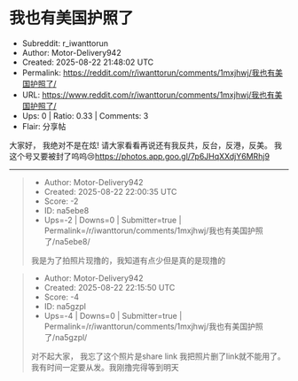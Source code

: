 # 我也有美国护照了

- Subreddit: r_iwanttorun
- Author: Motor-Delivery942
- Created: 2025-08-22 21:48:02 UTC
- Permalink: https://reddit.com/r/iwanttorun/comments/1mxjhwj/我也有美国护照了/
- URL: https://www.reddit.com/r/iwanttorun/comments/1mxjhwj/我也有美国护照了/
- Ups: 0 | Ratio: 0.33 | Comments: 3
- Flair: 分享帖


大家好， 我绝对不是在炫! 请大家看看再说还有我反共，反台，反港，反美。
我这个号又要被封了呜呜😢<https://photos.app.goo.gl/7p6JHqXXdjY6MRhj9>


---

> - Author: Motor-Delivery942
> - Created: 2025-08-22 22:00:35 UTC
> - Score: -2
> - ID: na5ebe8
> - Ups=-2 | Downs=0 | Submitter=true | Permalink=/r/iwanttorun/comments/1mxjhwj/我也有美国护照了/na5ebe8/
>
> 我是为了拍照片现撸的，我知道有点少但是真的是现撸的

> - Author: Motor-Delivery942
> - Created: 2025-08-22 22:15:50 UTC
> - Score: -4
> - ID: na5gzpl
> - Ups=-4 | Downs=0 | Submitter=true | Permalink=/r/iwanttorun/comments/1mxjhwj/我也有美国护照了/na5gzpl/
>
> 对不起大家， 我忘了这个照片是share link 我把照片删了link就不能用了。 我有时间一定要从发。我刚撸完得等到明天
